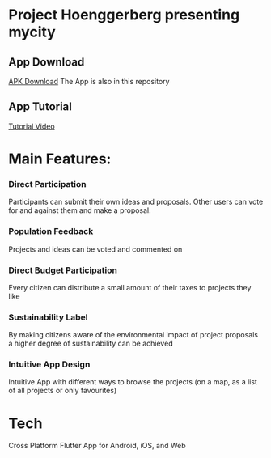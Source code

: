 # Project Hoenggerberg presenting mycity

## App Download
[APK Download](https://drive.google.com/file/d/1LxJz_TxOY1RHyw1U-DNAfZUCI6txRv3c/view?usp=sharing)
The App is also in this repository

## App Tutorial
[Tutorial Video](https://drive.google.com/file/d/1z-TSvOg7sYJ5FG9NdPjAWQ-gRqhZWpVK/view?usp=sharing)



# Main Features:

### Direct Participation
Participants can submit their own ideas and proposals. Other users can vote for and against them and make a proposal.

### Population Feedback
Projects and ideas can be voted and commented on

### Direct Budget Participation
Every citizen can distribute a small amount of their taxes to projects  they like

### Sustainability Label
By making citizens aware of the environmental impact of project proposals a higher degree of sustainability can be achieved

### Intuitive App Design
Intuitive App with different ways to browse the projects (on a map, as a list of all projects or only favourites)





# Tech
Cross Platform Flutter App for Android, iOS, and Web


